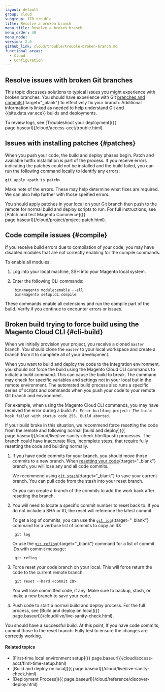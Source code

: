 ```yaml
---
layout: default
group: cloud
subgroup: 170_trouble
title: Resolve a broken branch
menu_title: Resolve a broken branch
menu_order: 40
menu_node:
version: 2.0
github_link: cloud/trouble/trouble-broken-branch.md
functional_areas:
  - Cloud
  - Configuration
---
```


## Resolve issues with broken Git branches
This topic discusses solutions to typical issues you might experience with broken branches. You should have experience with Git [branches and commits](https://git-scm.com/book/en/v2/Git-Branching-Basic-Branching-and-Merging){:target="_blank"} to effectively fix your branch. Additional information is linked as needed to help understand Git and {{site.data.var.ece}} builds and deployments.

To review logs, see [Troubleshoot your deployment]({{ page.baseurl}}/cloud/access-acct/trouble.html).

## Issues with installing patches {#patches}
When you push your code, the build and deploy phases begin. Patch and available hotfix installation is part of the process. If you receive errors indicating the patches could not be installed and the build failed, you can run the following command locally to identify any errors:

    git apply <path to patch>

Make note of the errors. These may help determine what fixes are required. We can also help further with those speified errors.

You should apply patches in your local on your Git branch then push to the remote for normal build and deploy scripts to run. For full instructions, see [Patch and test Magento Commerce]({{ page.baseurl}}/cloud/project/project-patch.html).

## Code compile issues {#compile}
If you receive build errors due to compilation of your code, you may have disabled modules that are not correctly enabling for the compile commands.

To enable all modules:

1. Log into your local machine, SSH into your Magento local system.
2. Enter the following CLI commands:

        bin/magento module:enable --all
        bin/magento setup:di:compile

These commands enable all extensions and run the compile part of the build. Verify if you continue to encounter errors or issues.

## Broken build trying to force build using the Magento Cloud CLI {#cli-build}
When we initially provision your project, you receive a cloned `master` branch. You should clone the `master` to your local workspace and create a branch from it to complete all of your development.

When you want to build and deploy the code to the Integration environment, you should not force the build using the Magento Cloud CLI commands to initiate a build command. This can cause the build to break. The command may check for specific variables and settings not in your local but in the remote environment. The automated build process also runs a specific series of scripts and commands when you push your code to your remote Git branch and environment.

For example, when using the Magento Cloud CLI commands, you may have received the error during a build: `E: Error building project: The build hook failed with status code 255. Build aborted`.

If your build broke in this situation, we recommend force resetting the code from the remote and following normal [build and deploy]({{ page.baseurl}}/cloud/live/live-sanity-check.html#push) processes. The branch could have inaccurate files, incomplete steps, that require fully resetting the code and building normally.

1. If you have code commits for your branch, you should move those commits to a new branch. When [resetting your code](https://git-scm.com/docs/git-reset){:target="_blank"} branch, you will lose any and all code commits.

    We recommend using [`git stash`](https://git-scm.com/docs/git-stash){:target="_blank"} to save your current branch. You can pull code from the stash into your reset branch.

    Or you can create a branch of the commits to add the work back after resetting the branch.
2. You will need to locate a specific commit number to reset back to. If you do not include a <commit ID> SHA or ID, the reset will reference the latest commit.

    To get a log of commits, you can use the [`git log`](https://git-scm.com/docs/git-log){:target="_blank"} command for a verbose list of commits to copy an ID:

        git log

    Or use the [`git reflog`](https://git-scm.com/docs/git-reflog){:target="_blank"} command for a list of commit IDs with commit message:

        git reflog
3. Force reset your code branch on your local. This will force return the code to the current remote branch.

        git reset --hard <commit ID>

    <div class="bs-callout bs-callout-warning" markdown="1">
    You will lose committed code, if any. Make sure to backup, stash, or make a new branch to save your code.
    </div>
4. Push code to start a normal build and deploy process. For the full process, see [Build and deploy on local]({{ page.baseurl}}/cloud/live/live-sanity-check.html).

You should have a successful build. At this point, If you have code commits, commit those to the reset branch. Fully test to ensure the changes are correctly working.

#### Related topics
* [First-time local environment setup]({{ page.baseurl}}/cloud/access-acct/first-time-setup.html)
* [Build and deploy on local]({{ page.baseurl}}/cloud/live/live-sanity-check.html)
* [Deployment Process]({{ page.baseurl}}/cloud/reference/discover-deploy.html)
